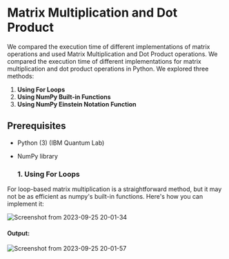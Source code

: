 # Matrix Multiplication and Dot Product



We compared the execution time of different implementations of matrix operations and used Matrix Multiplication and Dot Product operations. We compared the execution time of different implementations for matrix multiplication and dot product operations in Python. We explored three methods:

1. **Using For Loops**
2. **Using NumPy Built-in Functions**
3. **Using NumPy Einstein Notation Function**

## Prerequisites
- Python (3) (IBM Quantum Lab)
- NumPy library

  ### 1. Using For Loops
For loop-based matrix multiplication is a straightforward method, but it may not be as efficient as numpy's built-in functions. Here's how you can implement it:

![Screenshot from 2023-09-25 20-01-34](https://github.com/tirthbha/23-Homework2G1/assets/143649367/56b71983-ee16-42df-bb39-437988e833ca)
#### Output: 
![Screenshot from 2023-09-25 20-01-57](https://github.com/tirthbha/23-Homework2G1/assets/143649367/4a58e31a-3d4d-4a25-adf6-04aed370249a)




